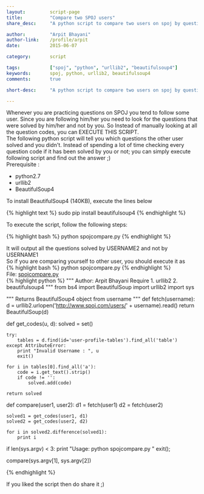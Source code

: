 ```yaml
---
layout:			script-page
title:			"Compare two SPOJ users"
share_desc:		"A python script to compare two users on spoj by questions they solved. It will output the question codes that you didn't solve and that were solved by the other user."

author:			"Arpit Bhayani"
author-link:	/profile/arpit
date:			2015-06-07

category:		script

tags:			["spoj", "python", "urllib2", "beautifulsoup4"]
keywords:		spoj, python, urllib2, beautifulsoup4
comments:		true

short-desc:		"A python script to compare two users on spoj by questions they solved. It will output the question codes that you didn't solve and that were solved by the other user."

---
```


<div class="para">
    Whenever you are practicing questions on SPOJ you tend to follow some user. Since you are following him/her you need to look for the questions that were solved by him/her and not by you. So Instead of manually looking at all the question codes, you can <emphasis class="bold">EXECUTE THIS SCRIPT</emphasis>.
</div>
<div class="para">
    The following python script will tell you which questions the other user solved and you didn't. Instead of spending a lot of time checking every question code if it has been solved by you or not; you can simply execute following script and find out the answer ;)
</div>

<div class="para">
	<emphasis class="bold">Prerequisite :</emphasis>
</div>

<div class="para">
	<ul>
		<li>python2.7</li>
		<li>urllib2</li>
		<li>BeautifulSoup4</li>
	</ul>
	To install BeautifulSoup4 (140KB), execute the lines below
</div>

{% highlight text %}
sudo pip install beautifulsoup4
{% endhighlight %}


<section>
	<div class="para">
		To execute the script, follow the following steps:
	</div>
</section>

{% highlight bash %}
python spojcompare.py <USERNAME1> <USERNAME2>
{% endhighlight %}

<div class="para">
	It will output
    <emphasis class="bold">all the questions solved by USERNAME2 and not by USERNAME1</emphasis>
</div>

<div class="para">
    So if you are comparing yourself to other user, you should execute it as
</div>
{% highlight bash %}
python spojcompare.py <YOUR_USER_NAME> <OTHER_USER_NAME>
{% endhighlight %}

<section>
<div class="file-name">
	File: <a href="/files/scripts/spojcompare.py">spojcompare.py</a>
</div>
{% highlight python %}
"""
    Author: Arpit Bhayani
    Require
        1. urllib2
        2. beautifulsoup4
"""
from bs4 import BeautifulSoup
import urllib2
import sys

"""
    Returns BeautifulSoup4 object from username
"""
def fetch(username):
    d = urllib2.urlopen('http://www.spoj.com/users/' + username).read()
    return BeautifulSoup(d)

def get_codes(u, d):
    solved = set()

    try:
        tables = d.find(id='user-profile-tables').find_all('table')
    except AttributeError:
        print "Invalid Username : ", u
        exit()
    
    for i in tables[0].find_all('a'):
        code = i.get_text().strip()
        if code != '':
            solved.add(code)

    return solved

def compare(user1, user2):
    d1 = fetch(user1)
    d2 = fetch(user2)

    solved1 = get_codes(user1, d1)
    solved2 = get_codes(user2, d2)

    for i in solved2.difference(solved1):
        print i


if len(sys.argv) < 3:
    print "Usage: python spojcompare.py <USERNAME1> <USERNAME2>"
    exit();

compare(sys.argv[1], sys.argv[2])

{% endhighlight %}
</section>

<section>
	<div class="para">
		<emphasis class="bold">If you liked the script then do share it ;)</emphasis>
	</div>
</section>